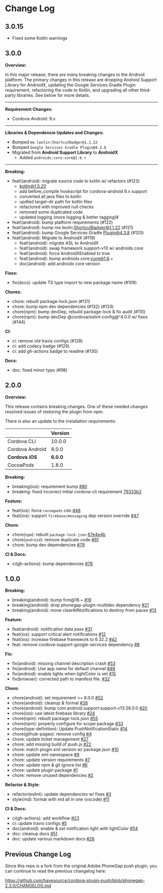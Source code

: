# Change Log

## 3.0.15

- Fixed some Kotlin warnings

## 3.0.0

**Overview:**

In this major release, there are many breaking changes to the Android platform. The primary changes in this release are dropping Android Support Library for AndroidX, updating the Google Services Gradle Plugin requirement, refactoring the code to Kotlin, and upgrading all other third-party libraries. See below for more details.

---

**Requirement Changes:**

- Cordova-Android: 9.x

---

**Libraries & Dependencie Updates and Changes:**

- Bumped `me.leolin:ShortcutBadger@1.1.22`
- Bumped `Google Services Gradle Plugin@4.3.8`
- Migrated from **Android Support Library** to **AndroidX**
  - Added `androidx.core:core@1.6.+`

---

**Breaking:**

- feat!(android): migrate source code to kotlin w/ refactors (#123)
  - kotlin@1.5.20
  - add before_compile hookscript for cordova-android 9.x support
  - converted all java files to kotlin
  - updted target-dir path for kotlin files
  - refactored with improved null checks
  - removed some duplicated code
  - updated logging (more logging & better tagging)¥
- feat!(android): bump platform requirements (#122)
- feat!(android): bump me.leolin:ShortcutBadger@1.1.22 (#121)
- feat!(android): bump Google Services Gradle Plugin@4.3.8 (#120)
- feat!(android): Migrate to AndroidX (#119)
  - feat!(android): migrate ASL to AndroidX
  - feat!(android): swap framework support-v13 w/ androidx.core
  - feat!(android): force AndroidXEnabled to true
  - feat!(android): bump androidx.core:core@1.6.+
  - doc(android): add androidx core version

**Fixes:**

- fix(docs): update TS type import to new package name (#109)

**Chores:**

- chore: rebuilt package-lock.json (#131)
- chore: bump npm dev dependencies (#132) (#133)
- chore(npm): bump devDep, rebuild package-lock & fix audit (#110)
- chore(npm): bump devDep @cordova/eslint-config@^4.0.0 w/ fixes (#144)

**CI:**

- ci: remove old travis configs (#128)
- ci: add codacy badge (#129)
- ci: add gh-actions badge to readme (#130)

**Docs:**

- doc: fixed minor typo (#98)

## 2.0.0

**Overview:**

This release contains breaking changes. One of these needed changes resolved issues of restoring the plugin from npm.

There is also an update to the installation requirements:

|                 | Version   |
| --------------- | --------- |
| Cordova CLI     | 10.0.0    |
| Cordova Android | 8.0.0     |
| **Cordova iOS** | **6.0.0** |
| CocoaPods       | 1.8.0     |

**Breaking:**

- breaking(ios): requirement bump [#80](https://github.com/havesource/cordova-plugin-push/pull/80)
- breaking: fixed incorrect initial cordova-cli requirement [79333b2](https://github.com/havesource/cordova-plugin-push/commit/79333b25e1ff68fea377be499da91528c82fa21f)

**Feature:**

- feat(ios): force `cocoapods` cdn [#48](https://github.com/havesource/cordova-plugin-push/pull/48)
- feat(ios): support `firebase/messaging` dep version override [#47](https://github.com/havesource/cordova-plugin-push/pull/47)

**Chore:**

- chore(`npm`): rebuilt `package-lock.json` [67e4e4b](https://github.com/havesource/cordova-plugin-push/commit/67e4e4ba185511e60b4d85cae882c41dae1c9cc0)
- chore(`android`): remove duplicate code [#81](https://github.com/havesource/cordova-plugin-push/pull/81)
- chore: bump dev dependencies [#79](https://github.com/havesource/cordova-plugin-push/pull/79)

**CI & Docs:**

- ci(gh-actions): bump dependencies [#78](https://github.com/havesource/cordova-plugin-push/pull/78)

## 1.0.0

**Breaking:**

- breaking(android): bump fcm@18.+ [#19](https://github.com/havesource/cordova-plugin-push/pull/19)
- breaking(android): drop phonegap-plugin-multidex dependency [#21](https://github.com/havesource/cordova-plugin-push/pull/21)
- breaking(android): move clearAllNotifications to destroy from pause [#13](https://github.com/havesource/cordova-plugin-push/pull/13)

**Feature:**

- feat(android): notification data pass [#31](https://github.com/havesource/cordova-plugin-push/pull/31)
- feat(ios): support critical alert notifications [#12](https://github.com/havesource/cordova-plugin-push/pull/12)
- feat(ios): increase firebase framework to 6.32.2 [#42](https://github.com/havesource/cordova-plugin-push/pull/42)
- feat: remove cordova-support-google-services dependency [#8](https://github.com/havesource/cordova-plugin-push/pull/8)

**Fix:**

- fix(android): missing channel description crash [#53](https://github.com/havesource/cordova-plugin-push/pull/53)
- fix(android): Use app name for default channel [#49](https://github.com/havesource/cordova-plugin-push/pull/49)
- fix(android): enable lights when lightColor is set [#15](https://github.com/havesource/cordova-plugin-push/pull/15)
- fix(browser): corrected path to manifest file. [#32](https://github.com/havesource/cordova-plugin-push/pull/32)

**Chore:**

- chore(android): set requirement >= 8.0.0 [#52](https://github.com/havesource/cordova-plugin-push/pull/52)
- chore(android): cleanup & format [#26](https://github.com/havesource/cordova-plugin-push/pull/26)
- chore(android): bump com.android.support:support-v13:28.0.0 [#20](https://github.com/havesource/cordova-plugin-push/pull/20)
- chore(ios): use latest firebase library [#24](https://github.com/havesource/cordova-plugin-push/pull/24)
- chore(npm): rebuilt package-lock.json [#55](https://github.com/havesource/cordova-plugin-push/pull/55)
- chore(npm): properly configure for scope package [#33](https://github.com/havesource/cordova-plugin-push/pull/33)
- chore(type-definition): Update PushNotificationStatic [#14](https://github.com/havesource/cordova-plugin-push/pull/14)
- chore(github-pages): remove config [#4](https://github.com/havesource/cordova-plugin-push/pull/4)
- chore: update ticket management [#27](https://github.com/havesource/cordova-plugin-push/pull/27)
- chore: add missing build of push.js [#22](https://github.com/havesource/cordova-plugin-push/pull/22)
- chore: match plugin.xml version w/ package.json [#10](https://github.com/havesource/cordova-plugin-push/pull/10)
- chore: update xml namespace [#9](https://github.com/havesource/cordova-plugin-push/pull/9)
- chore: update version requirements [#7](https://github.com/havesource/cordova-plugin-push/pull/7)
- chore: update npm & git ignore list [#6](https://github.com/havesource/cordova-plugin-push/pull/6)
- chore: update plugin package [#1](https://github.com/havesource/cordova-plugin-push/pull/1)
- chore: remove unused dependencies [#2](https://github.com/havesource/cordova-plugin-push/pull/2)

**Refactor & Style:**

- refactor(eslint): update dependencies w/ fixes [#3](https://github.com/havesource/cordova-plugin-push/pull/3)
- style(md): format with md all in one (vscode) [#11](https://github.com/havesource/cordova-plugin-push/pull/11)

**CI & Docs:**

- ci(gh-actions): add workflow [#23](https://github.com/havesource/cordova-plugin-push/pull/23)
- ci: update travis configs [#5](https://github.com/havesource/cordova-plugin-push/pull/5)
- doc(android): enable & set notification light with lightColor [#54](https://github.com/havesource/cordova-plugin-push/pull/54)
- doc: cleanup docs [#51](https://github.com/havesource/cordova-plugin-push/pull/51)
- doc: update various markdown docs [#28](https://github.com/havesource/cordova-plugin-push/pull/28)

## Previous Change Log

Since this repo is a fork from the original Adobe PhoneGap push plugin, you can continue to read the previous changelog here:

https://github.com/havesource/cordova-plugin-push/blob/phonegap-2.3.0/CHANGELOG.md
